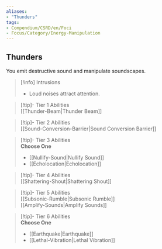 ```yaml
---
aliases:
- "Thunders"
tags:
- Compendium/CSRD/en/Foci
- Focus/Category/Energy-Manipulation
---
```


  
## Thunders  
You emit destructive sound and manipulate soundscapes.  

>[!info] Intrusions  
>- Loud noises attract attention.  


>[!tip]- Tier 1 Abilities  
> [[Thunder-Beam|Thunder Beam]]  


>[!tip]- Tier 2 Abilities  
> [[Sound-Conversion-Barrier|Sound Conversion Barrier]]  


>[!tip]- Tier 3 Abilities  
> **Choose One**  
>- [[Nullify-Sound|Nullify Sound]]  
>- [[Echolocation|Echolocation]]  


>[!tip]- Tier 4 Abilities  
> [[Shattering-Shout|Shattering Shout]]  


>[!tip]- Tier 5 Abilities  
> [[Subsonic-Rumble|Subsonic Rumble]]  
> [[Amplify-Sounds|Amplify Sounds]]  


>[!tip]- Tier 6 Abilities  
> **Choose One**  
>- [[Earthquake|Earthquake]]  
>- [[Lethal-Vibration|Lethal Vibration]]